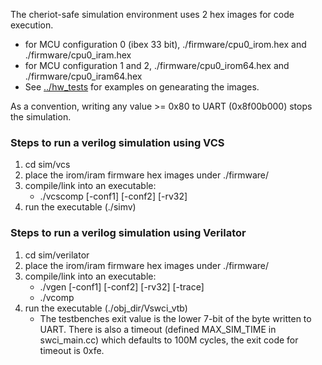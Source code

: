 The cheriot-safe simulation environment uses 2 hex images for code execution.
- for MCU configuration 0 (ibex 33 bit), ./firmware/cpu0_irom.hex and ./firmware/cpu0_iram.hex 
- for MCU configuration 1 and 2, ./firmware/cpu0_irom64.hex and ./firmware/cpu0_iram64.hex
- See [../hw_tests](https://github.com/microsoft/cheriot-safe/tree/main/sim/hw_tests) for examples on genearating the images.

As a convention, writing any value >= 0x80 to UART (0x8f00b000) stops the simulation.

### Steps to run a verilog simulation using VCS

1. cd sim/vcs
2. place the irom/iram firmware hex images under ./firmware/
3. compile/link into an executable: 
   - ./vcscomp [-conf1] [-conf2] [-rv32]
4. run the executable (./simv) 

### Steps to run a verilog simulation using Verilator
1. cd sim/verilator
2. place the irom/iram firmware hex images under ./firmware/
3. compile/link into an executable: 
   - ./vgen [-conf1] [-conf2] [-rv32] [-trace]
   - ./vcomp
4. run the executable (./obj_dir/Vswci_vtb)
   - The testbenches exit value is the lower 7-bit of the byte written to UART. There is also a timeout (defined MAX_SIM_TIME in swci_main.cc) which defaults to 100M cycles, the exit code for timeout is 0xfe.



